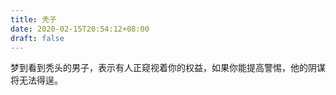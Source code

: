 ```yaml
---
title: 秃子
date: 2020-02-15T20:54:12+08:00
draft: false
---
```


梦到看到秃头的男子，表示有人正窥视着你的权益，如果你能提高警惕，他的阴谋将无法得逞。<br>
